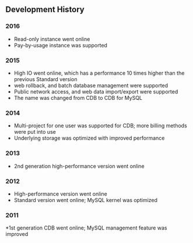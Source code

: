 ## Development History
### 2016
* Read-only instance went online
* Pay-by-usage instance was supported

### 2015
* High IO went online, which has a performance 10 times higher than the previous Standard version
* web rollback, and batch database management were supported
* Public network access, and web data import/export were supported
* The name was changed from CDB to CDB for MySQL

### 2014
* Multi-project for one user was supported for CDB; more billing methods were put into use
* Underlying storage was optimized with improved performance

### 2013
* 2nd generation high-performance version went online

### 2012
* High-performance version went online
* Standard version went online; MySQL kernel was optimized

### 2011
*1st generation CDB went online; MySQL management feature was improved
